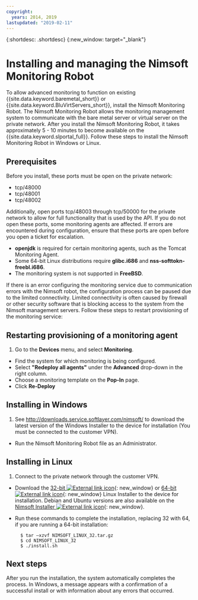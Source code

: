 ```yaml
---
copyright:
  years: 2014, 2019
lastupdated: "2019-02-11"
---
```


{:shortdesc: .shortdesc}
{:new_window: target="_blank"}

# Installing and managing the Nimsoft Monitoring Robot

To allow advanced monitoring to function on existing {{site.data.keyword.baremetal_short}} or {{site.data.keyword.BluVirtServers_short}}, install the Nimsoft Monitoring Robot. The Nimsoft Monitoring Robot allows the monitoring management system to communicate with the bare metal server or virtual server on the private network. After you install the Nimsoft Monitoring Robot, it takes approximately 5 - 10 minutes to become available on the {{site.data.keyword.slportal_full}}. Follow these steps to install the Nimsoft Monitoring Robot in Windows or Linux.

## Prerequisites

Before you install, these ports must be open on the private network:

* tcp/48000
* tcp/48001
* tcp/48002

Additionally, open ports tcp/48003 through tcp/50000 for the private network to allow for full functionality that is used by the API. If you do not open these ports, some monitoring agents are affected. If errors are encountered during configuration, ensure that these ports are open before you open a ticket for escalation. 

* **openjdk** is required for certain monitoring agents, such as the Tomcat Monitoring Agent.
* Some 64-bit Linux distributions require **glibc.i686** and **nss-softtokn-freebl.i686**.
* The monitoring system is not supported in **FreeBSD**.

If there is an error configuring the monitoring service due to communication errors with the Nimsoft robot, the configuration process can be paused due to the limited connectivity. Limited connectivity is often caused by firewall or other security software that is blocking access to the system from the Nimsoft management servers.  Follow these steps to restart provisioning of the monitoring service:

## Restarting provisioning of a monitoring agent

1. Go to the **Devices** menu, and select **Monitoring**.
* Find the system for which monitoring is being configured.
* Select **"Redeploy all agents"** under the **Advanced** drop-down in the right column.
* Choose a monitoring template on the **Pop-In** page.
* Click **Re-Deploy**

## Installing in Windows

1. See http://downloads.service.softlayer.com/nimsoft/ to download the latest version of the Windows Installer to the device for installation (You must be connected to the customer VPN).
* Run the Nimsoft Monitoring Robot file as an Administrator.

## Installing in Linux

1. Connect to the private network through the customer VPN.
* Download the [32-bit ![External link icon](../../icons/launch-glyph.svg "External link icon")](http://downloads.service.softlayer.com/nimsoft/NIMSOFT_LINUX_32.tar.gz){: new_window} or [64-bit ![External link icon](../../icons/launch-glyph.svg "External link icon")](http://downloads.service.softlayer.com/nimsoft/NIMSOFT_LINUX_64.tar.gz){: new_window} Linux Installer to the device for installation. Debian and Ubuntu versions are also available on the [Nimsoft Installer ![External link icon](../../icons/launch-glyph.svg "External link icon")](http://downloads.service.softlayer.com/nimsoft/){: new_window}.
* Run these commands to complete the installation, replacing 32 with 64, if you are running a 64-bit installation:

        $ tar –xzvf NIMSOFT_LINUX_32.tar.gz
        $ cd NIMSOFT_LINUX_32
        $ ./install.sh

## Next steps

After you run the installation, the system automatically completes the process. In Windows, a message appears with a confirmation of a successful install or with information about any errors that occurred.
